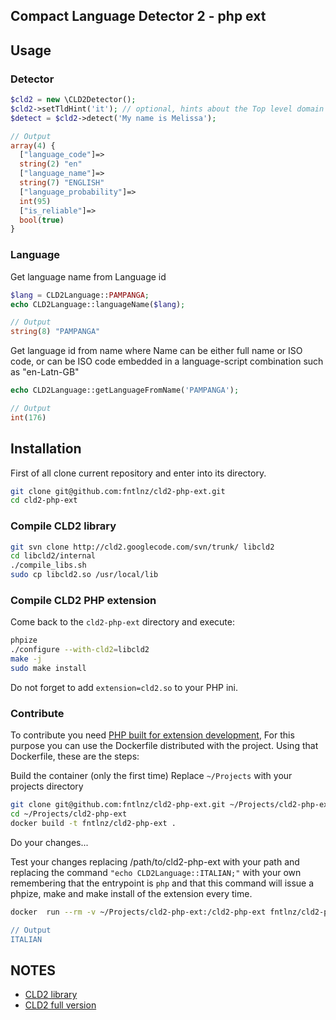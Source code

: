 ## Compact Language Detector 2 - php ext


## Usage

### Detector

```php
$cld2 = new \CLD2Detector();
$cld2->setTldHint('it'); // optional, hints about the Top level domain (it: italian, fr: french, de: german etc..)
$detect = $cld2->detect('My name is Melissa');

// Output
array(4) {
  ["language_code"]=>
  string(2) "en"
  ["language_name"]=>
  string(7) "ENGLISH"
  ["language_probability"]=>
  int(95)
  ["is_reliable"]=>
  bool(true)
}

```


### Language

Get language name from Language id
```php
$lang = CLD2Language::PAMPANGA;
echo CLD2Language::languageName($lang);

// Output
string(8) "PAMPANGA"
```

Get language id from name where Name can be either full name or ISO code, or can be ISO code embedded in a language-script combination such as "en-Latn-GB"
```php
echo CLD2Language::getLanguageFromName('PAMPANGA');

// Output
int(176)
``` 
 

## Installation

First of all clone current repository and enter into its directory.

```bash
git clone git@github.com:fntlnz/cld2-php-ext.git
cd cld2-php-ext
```

### Compile CLD2 library

```bash
git svn clone http://cld2.googlecode.com/svn/trunk/ libcld2
cd libcld2/internal
./compile_libs.sh
sudo cp libcld2.so /usr/local/lib 
```

### Compile CLD2 PHP extension

Come back to the `cld2-php-ext` directory and execute:

```bash
phpize
./configure --with-cld2=libcld2
make -j
sudo make install
```

Do not forget to add `extension=cld2.so` to your PHP ini.


### Contribute

To contribute you need [PHP built for extension development](http://php.net/manual/en/internals2.buildsys.environment.php),
For this purpose you can use the Dockerfile distributed with the project.
Using that Dockerfile, these are the steps:

Build the container (only the first time)
Replace `~/Projects` with your projects directory
```bash
git clone git@github.com:fntlnz/cld2-php-ext.git ~/Projects/cld2-php-ext 
cd ~/Projects/cld2-php-ext
docker build -t fntlnz/cld2-php-ext .
```

Do your changes...

Test your changes replacing /path/to/cld2-php-ext with your path and replacing the command `"echo CLD2Language::ITALIAN;"` with your own remembering that the
entrypoint is `php` and that this command will issue a phpize, make and make install of the extension every time.

```bash
docker  run --rm -v ~/Projects/cld2-php-ext:/cld2-php-ext fntlnz/cld2-php-ext "echo CLD2Language::languageName(CLD2Language::ITALIAN);

// Output
ITALIAN
```

## NOTES

- [CLD2 library](https://code.google.com/p/cld2)
- [CLD2 full version](https://code.google.com/p/cld2/wiki/CLD2FullVersion)